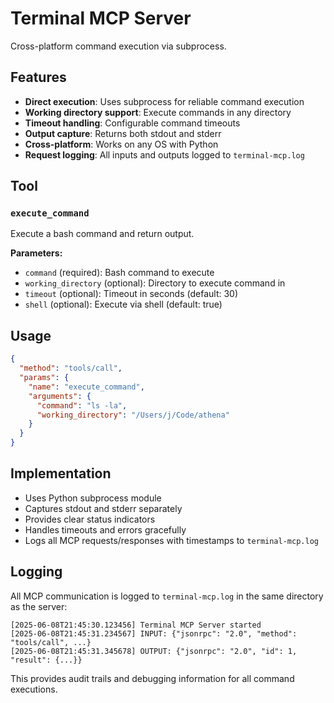 # Terminal MCP Server

Cross-platform command execution via subprocess.

## Features

- **Direct execution**: Uses subprocess for reliable command execution
- **Working directory support**: Execute commands in any directory
- **Timeout handling**: Configurable command timeouts
- **Output capture**: Returns both stdout and stderr
- **Cross-platform**: Works on any OS with Python
- **Request logging**: All inputs and outputs logged to `terminal-mcp.log`

## Tool

### `execute_command`
Execute a bash command and return output.

**Parameters:**
- `command` (required): Bash command to execute
- `working_directory` (optional): Directory to execute command in
- `timeout` (optional): Timeout in seconds (default: 30)
- `shell` (optional): Execute via shell (default: true)

## Usage

```json
{
  "method": "tools/call",
  "params": {
    "name": "execute_command", 
    "arguments": {
      "command": "ls -la",
      "working_directory": "/Users/j/Code/athena"
    }
  }
}
```

## Implementation

- Uses Python subprocess module
- Captures stdout and stderr separately
- Provides clear status indicators
- Handles timeouts and errors gracefully
- Logs all MCP requests/responses with timestamps to `terminal-mcp.log`

## Logging

All MCP communication is logged to `terminal-mcp.log` in the same directory as the server:

```
[2025-06-08T21:45:30.123456] Terminal MCP Server started
[2025-06-08T21:45:31.234567] INPUT: {"jsonrpc": "2.0", "method": "tools/call", ...}
[2025-06-08T21:45:31.345678] OUTPUT: {"jsonrpc": "2.0", "id": 1, "result": {...}}
```

This provides audit trails and debugging information for all command executions.